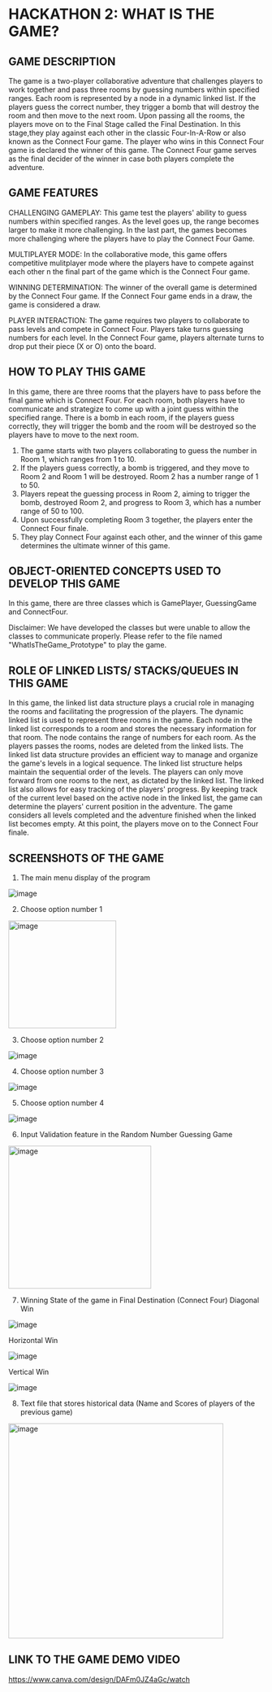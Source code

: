 # HACKATHON 2: WHAT IS THE GAME?
## GAME DESCRIPTION
The game is a two-player collaborative adventure that challenges players to work together and pass three rooms by guessing numbers within specified ranges. Each room is represented by a node in a dynamic linked list. If the players guess the correct number, they trigger a bomb that will destroy the room and then move to the next room. Upon passing all the rooms, the players move on to the Final Stage called the Final Destination. In this stage,they play against each other in the classic Four-In-A-Row or also known as the Connect Four game. The player who wins in this Connect Four game is declared the winner of this game. The Connect Four game serves as the final decider of the winner in case both players complete the adventure.
## GAME FEATURES
CHALLENGING GAMEPLAY:
This game test the players' ability to guess numbers within specified ranges. As the level goes up, the range becomes larger to make it more challenging. In the last part, the games becomes more challenging where the players have to play the Connect Four Game.

MULTIPLAYER MODE:
In the collaborative mode, this game offers competitive mulitplayer mode where the players have to compete against each other n the final part of the game which is the Connect Four game.

WINNING DETERMINATION:
The winner of the overall game is determined by the Connect Four game.
If the Connect Four game ends in a draw, the game is considered a draw.

PLAYER INTERACTION:
The game requires two players to collaborate to pass levels and compete in Connect Four.
Players take turns guessing numbers for each level.
In the Connect Four game, players alternate turns to drop put their piece (X or O) onto the board.

## HOW TO PLAY THIS GAME
In this game, there are three rooms that the players have to pass before the final game which is Connect Four. For each room, both players have to communicate and strategize to come up with a joint guess within the specified range. There is a bomb in each room, if the players guess correctly, they will trigger the bomb and the room will be destroyed so the players have to move to the next room.
1.	The game starts with two players collaborating to guess the number in Room 1, which ranges from 1 to 10.
2.	If the players guess correctly, a bomb is triggered, and they move to Room 2 and Room 1 will be destroyed. Room 2 has a number range of 1 to 50.
3.	Players repeat the guessing process in Room 2, aiming to trigger the bomb, destroyed Room 2, and progress to Room 3, which has a number range of 50 to 100.
4.	Upon successfully completing Room 3 together, the players enter the Connect Four finale.
5.	They play Connect Four against each other, and the winner of this game determines the ultimate winner of this game.

## OBJECT-ORIENTED CONCEPTS USED TO DEVELOP THIS GAME
In this game, there are three classes which is GamePlayer, GuessingGame and ConnectFour.

Disclaimer:
We have developed the classes but were unable to allow the classes to communicate properly. Please refer to the file named "WhatIsTheGame_Prototype" to play the game.

## ROLE OF LINKED LISTS/ STACKS/QUEUES IN THIS GAME
In this game, the linked list data structure plays a crucial role in managing the rooms and facilitating the progression of the players. The dynamic linked list is used to represent three rooms in the game. Each node in the linked list corresponds to a room and stores the necessary information for that room. The node contains the range of numbers for each room. As the players passes the rooms, nodes are deleted from the linked lists. The linked list data structure provides an efficient way to manage and organize the game's levels in a logical sequence. The linked list structure helps maintain the sequential order of the levels. The players can only move forward from one rooms to the next, as dictated by the linked list. The linked list also allows for easy tracking of the players' progress. By keeping track of the current level based on the active node in the linked list, the game can determine the players' current position in the adventure. The game considers all levels completed and the adventure finished when the linked list becomes empty. At this point, the players move on to the Connect Four finale.

## SCREENSHOTS OF THE GAME 
1. The main menu display of the program
   
![image](https://github.com/alyanadhirah00/HACKATHON-2-/assets/117891942/f3dc546f-a25f-4bf7-9773-8a496f60a202)

2. Choose option number 1
   
<img width="212" alt="image" src="https://github.com/alyanadhirah00/HACKATHON-2-/assets/121533158/964dd6dd-a880-49f9-865c-7ddc122b3fcd">

3. Choose option number 2

![image](https://github.com/alyanadhirah00/HACKATHON-2-/assets/117891942/e9ceb82c-2512-4e79-8743-e6aeb64bb17f)

4. Choose option number 3
   
![image](https://github.com/alyanadhirah00/HACKATHON-2-/assets/117891942/9d59181d-adf5-4f1d-98b9-5295294b6a4b)

5. Choose option number 4

![image](https://github.com/alyanadhirah00/HACKATHON-2-/assets/117891942/dd9063fa-db36-42e0-81c4-82583976d55c)

6. Input Validation feature in the Random Number Guessing Game

<img width="281" alt="image" src="https://github.com/alyanadhirah00/HACKATHON-2-/assets/121533158/2f577b8a-98d9-4997-a0d8-ee82e56e6ccc">

7. Winning State of the game in Final Destination (Connect Four)
Diagonal Win

![image](https://github.com/alyanadhirah00/HACKATHON-2-/assets/121533158/f3205d72-6bf9-4d75-b7eb-033368bd150d)

Horizontal Win

![image](https://github.com/alyanadhirah00/HACKATHON-2-/assets/121533158/24dba6a0-9541-4965-aa5d-5bfb946d3c38)

Vertical Win

![image](https://github.com/alyanadhirah00/HACKATHON-2-/assets/121533158/2dcbd32d-3db5-41e4-b352-ae89fa07bb01)


8. Text file that stores historical data (Name and Scores of players of the previous game)

<img width="423" alt="image" src="https://github.com/alyanadhirah00/HACKATHON-2-/assets/121533158/de0c55a2-6a93-4194-96bf-9df28da68a86">
















## LINK TO THE GAME DEMO VIDEO

https://www.canva.com/design/DAFm0JZ4aGc/watch 
